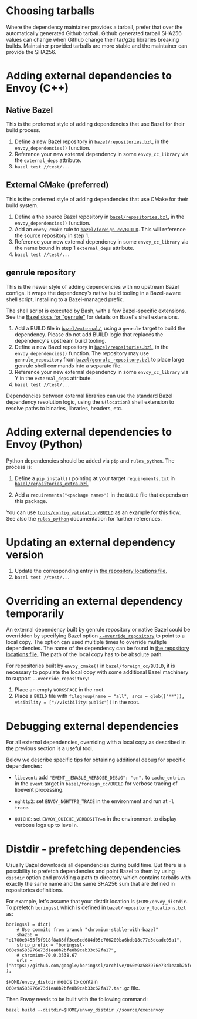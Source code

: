 # Choosing tarballs

Where the dependency maintainer provides a tarball, prefer that over the
automatically generated Github tarball. Github generated tarball SHA256
values can change when Github change their tar/gzip libraries breaking
builds. Maintainer provided tarballs are more stable and the maintainer
can provide the SHA256.

# Adding external dependencies to Envoy (C++)

## Native Bazel

This is the preferred style of adding dependencies that use Bazel for their
build process.

1. Define a new Bazel repository in [`bazel/repositories.bzl`](repositories.bzl),
   in the `envoy_dependencies()` function.
2. Reference your new external dependency in some `envoy_cc_library` via the
   `external_deps` attribute.
3. `bazel test //test/...`

## External CMake (preferred)

This is the preferred style of adding dependencies that use CMake for their build system.

1. Define a the source Bazel repository in [`bazel/repositories.bzl`](repositories.bzl), in the
   `envoy_dependencies()` function.
2. Add an `envoy_cmake` rule to [`bazel/foreign_cc/BUILD`](foreign_cc/BUILD). This will reference
   the source repository in step 1.
3. Reference your new external dependency in some `envoy_cc_library` via the name bound in step 1
   `external_deps` attribute.
4. `bazel test //test/...`


## genrule repository

This is the newer style of adding dependencies with no upstream Bazel configs.
It wraps the dependency's native build tooling in a Bazel-aware shell script,
installing to a Bazel-managed prefix.

The shell script is executed by Bash, with a few Bazel-specific extensions.
See the [Bazel docs for "genrule"](https://docs.bazel.build/versions/master/be/general.html#genrule)
for details on Bazel's shell extensions.

1. Add a BUILD file in [`bazel/external/`](external/), using a `genrule` target
   to build the dependency. Please do not add BUILD logic that replaces the
   dependency's upstream build tooling.
2. Define a new Bazel repository in [`bazel/repositories.bzl`](repositories.bzl),
   in the `envoy_dependencies()` function. The repository may use `genrule_repository`
   from [`bazel/genrule_repository.bzl`](genrule_repository.bzl) to place large
   genrule shell commands into a separate file.
3. Reference your new external dependency in some `envoy_cc_library` via Y in the
   `external_deps` attribute.
4. `bazel test //test/...`

Dependencies between external libraries can use the standard Bazel dependency
resolution logic, using the `$(location)` shell extension to resolve paths
to binaries, libraries, headers, etc.

# Adding external dependencies to Envoy (Python)

Python dependencies should be added via `pip` and `rules_python`. The process
is:

1. Define a `pip_install()` pointing at your target `requirements.txt` in
   [`bazel/repositories_extra.bzl`](repositories_extra.bzl)

2. Add a `requirements("<package name>")` in the `BUILD` file that depends on
   this package.

You can use [`tools/config_validation/BUILD`](../tools/config_validation/BUILD) as an example
for this flow. See also the [`rules_python`](https://github.com/bazelbuild/rules_python)
documentation for further references.

# Updating an external dependency version

1. Update the corresponding entry in
[the repository locations file.](https://github.com/envoyproxy/envoy/blob/main/bazel/repository_locations.bzl)
2. `bazel test //test/...`

# Overriding an external dependency temporarily

An external dependency built by genrule repository or native Bazel could be overridden by
specifying Bazel option
[`--override_repository`](https://docs.bazel.build/versions/master/command-line-reference.html)
to point to a local copy. The option can used multiple times to override multiple dependencies.
The name of the dependency can be found in
[the repository locations file.](https://github.com/envoyproxy/envoy/blob/main/bazel/repository_locations.bzl)
The path of the local copy has to be absolute path.

For repositories built by `envoy_cmake()` in `bazel/foreign_cc/BUILD`,
it is necessary to populate the local copy with some additional Bazel machinery
to support `--override_repository`:
1. Place an empty `WORKSPACE` in the root.
2. Place a `BUILD` file with `filegroup(name = "all", srcs = glob(["**"]), visibility = ["//visibility:public"])`
   in the root.

# Debugging external dependencies

For all external dependencies, overriding with a local copy as described in the
previous section is a useful tool.

Below we describe specific tips for obtaining additional debug for specific
dependencies:

* `libevent`: add `"EVENT__ENABLE_VERBOSE_DEBUG": "on",` to `cache_entries`
  in the `event` target in `bazel/foreign_cc/BUILD` for verbose tracing of
  libevent processing.

* `nghttp2`: set `ENVOY_NGHTTP2_TRACE` in the environment and run at `-l trace`.

* `QUICHE`: set `ENVOY_QUICHE_VERBOSITY=n` in the environment to display
  verbose logs up to level `n`.

# Distdir - prefetching dependencies

Usually Bazel downloads all dependencies during build time. But there is a
possibility to prefetch dependencies and point Bazel to them by using `--distdir`
option and providing a path to directory which contains tarballs with exactly
the same name and the same SHA256 sum that are defined in repositories
definitions.

For example, let's assume that your distdir location is `$HOME/envoy_distdir`.
To prefetch `boringssl` which is defined in `bazel/repository_locations.bzl` as:

```
boringssl = dict(
    # Use commits from branch "chromium-stable-with-bazel"
    sha256 = "d1700e0455f5f918f8a85ff3ce6cd684d05c766200ba6bdb18c77d5dcadc05a1",
    strip_prefix = "boringssl-060e9a583976e73d1ea8b2bfe8b9cab33c62fa17",
    # chromium-70.0.3538.67
    urls = ["https://github.com/google/boringssl/archive/060e9a583976e73d1ea8b2bfe8b9cab33c62fa17.tar.gz"],
),
```

`$HOME/envoy_distdir` needs to contain `060e9a583976e73d1ea8b2bfe8b9cab33c62fa17.tar.gz`
file.

Then Envoy needs to be built with the following command:

```
bazel build --distdir=$HOME/envoy_distdir //source/exe:envoy
```
